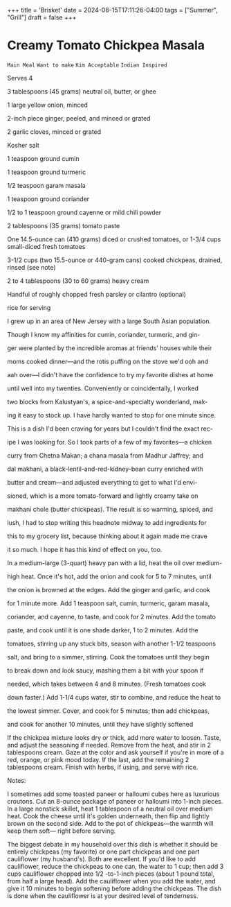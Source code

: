 +++
title = 'Brisket'
date = 2024-06-15T17:11:26-04:00
tags = ["Summer", "Grill"]
draft = false
+++
# Creamy Tomato Chickpea Masala

`Main Meal` `Want to make` `Kim Acceptable` `Indian Inspired`

Serves 4

3 tablespoons (45 grams) neutral oil, butter, or ghee

1 large yellow onion, minced

2-inch piece ginger, peeled, and minced or grated

2 garlic cloves, minced or grated

Kosher salt

1 teaspoon ground cumin

1 teaspoon ground turmeric

1/2 teaspoon garam masala

1 teaspoon ground coriander

1/2 to 1 teaspoon ground cayenne or mild chili powder

2 tablespoons (35 grams) tomato paste

One 14.5-ounce can (410 grams) diced or crushed tomatoes, or 1-3/4 cups small-diced fresh tomatoes

3-1/2 cups (two 15.5-ounce or 440-gram cans) cooked chickpeas, drained, rinsed (see note)

2 to 4 tablespoons (30 to 60 grams) heavy cream

Handful of roughly chopped fresh parsley or cilantro (optional)

rice for serving

I grew up in an area of New Jersey with a large South Asian population.

Though I know my affinities for cumin, coriander, turmeric, and gin-

ger were planted by the incredible aromas at friends' houses while their

moms cooked dinner—and the rotis puffing on the stove we'd ooh and

aah over—I didn't have the confidence to try my favorite dishes at home

until well into my twenties. Conveniently or coincidentally, I worked

two blocks from Kalustyan's, a spice-and-specialty wonderland, mak-

ing it easy to stock up. I have hardly wanted to stop for one minute since.

This is a dish I'd been craving for years but I couldn't find the exact rec-

ipe I was looking for. So I took parts of a few of my favorites—a chicken

curry from Chetna Makan; a chana masala from Madhur Jaffrey; and

dal makhani, a black-lentil-and-red-kidney-bean curry enriched with

butter and cream—and adjusted everything to get to what I'd envi-

sioned, which is a more tomato-forward and lightly creamy take on

makhani chole (butter chickpeas). The result is so warming, spiced, and

lush, I had to stop writing this headnote midway to add ingredients for

this to my grocery list, because thinking about it again made me crave

it so much. I hope it has this kind of effect on you, too.

In a medium-large (3-quart) heavy pan with a lid, heat the oil over medium-

high heat. Once it's hot, add the onion and cook for 5 to 7 minutes, until

the onion is browned at the edges. Add the ginger and garlic, and cook

for 1 minute more. Add 1 teaspoon salt, cumin, turmeric, garam masala,

coriander, and cayenne, to taste, and cook for 2 minutes. Add the tomato

paste, and cook until it is one shade darker, 1 to 2 minutes. Add the

tomatoes, stirring up any stuck bits, season with another 1-1/2 teaspoons

salt, and bring to a simmer, stirring. Cook the tomatoes until they begin

to break down and look saucy, mashing them a bit with your spoon if

needed, which takes between 4 and 8 minutes. (Fresh tomatoes cook

down faster.) Add 1-1/4 cups water, stir to combine, and reduce the heat to

the lowest simmer. Cover, and cook for 5 minutes; then add chickpeas,

and cook for another 10 minutes, until they have slightly softened

If the chickpea mixture looks dry or thick, add more water to loosen. Taste, and adjust the seasoning if needed. Remove from the heat, and stir in 2 tablespoons cream. Gaze at the color and ask yourself if you're in more of a red, orange, or pink mood today. If the last, add the remaining 2 tablespoons cream. Finish with herbs, if using, and serve with rice.

Notes:

I sometimes add some toasted paneer or halloumi cubes here as luxurious croutons. Cut an 8-ounce package of paneer or halloumi into 1-inch pieces. In a large nonstick skillet, heat 1 tablespoon of a neutral oil over medium heat. Cook the cheese until it's golden underneath, then flip and lightly brown on the second side. Add to the pot of chickpeas—the warmth will keep them soft— right before serving.

The biggest debate in my household over this dish is whether it should be entirely chickpeas (my favorite) or one part chickpeas and one part cauliflower (my husband's). Both are excellent. If you'd like to add cauliflower, reduce the chickpeas to one can, the water to 1 cup; then add 3 cups cauliflower chopped into 1/2 -to-1-inch pieces (about 1 pound total, from half a large head). Add the cauliflower when you add the water, and give it 10 minutes to begin softening before adding the chickpeas. The dish is done when the cauliflower is at your desired level of tenderness.
